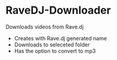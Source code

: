 # RaveDJ-Downloader

Downloads videos from Rave.dj

* Creates with Rave.dj generated name
* Downloads to seleceted folder
* Has the option to convert to mp3

